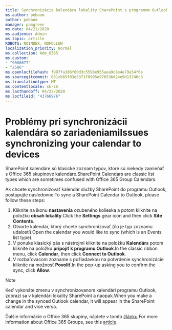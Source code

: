 ```yaml
---
title: Synchronizácia kalendára lokality SharePoint s programom Outlook
ms.author: pebaum
author: pebaum
manager: pamgreen
ms.date: 04/21/2020
ms.audience: Admin
ms.topic: article
ROBOTS: NOINDEX, NOFOLLOW
localization_priority: Normal
ms.collection: Adm_O365
ms.custom:
- "9000677"
- "2586"
ms.openlocfilehash: f997fa106f00d3c5598e955aea9c8e4e79a54f6e
ms.sourcegitcommit: 631cbb5f03e5371f0995e976536d24e9d13746c3
ms.translationtype: MT
ms.contentlocale: sk-SK
ms.lasthandoff: 04/22/2020
ms.locfileid: "43766976"
---
```

# <a name="issues-synchronizing-your-calendar-to-devices"></a><span data-ttu-id="f19f7-102">Problémy pri synchronizácii kalendára so zariadeniami</span><span class="sxs-lookup"><span data-stu-id="f19f7-102">Issues synchronizing your calendar to devices</span></span>

<span data-ttu-id="f19f7-103">SharePoint kalendáre sú klasické zoznam typov, ktoré sú niekedy zamieňať s Office 365 skupinové kalendáre.</span><span class="sxs-lookup"><span data-stu-id="f19f7-103">SharePoint Calendars are classic list types which are sometimes confused with Office 365 Group Calendars.</span></span>

<span data-ttu-id="f19f7-104">Ak chcete synchronizovať kalendár služby SharePoint do programu Outlook, postupujte nasledovne:</span><span class="sxs-lookup"><span data-stu-id="f19f7-104">To sync a SharePoint Calendar to Outlook, please follow these steps:</span></span>

1. <span data-ttu-id="f19f7-105">Kliknite na ikonu **nastavenia** ozubeného kolieska a potom kliknite na položku **obsah lokality**.</span><span class="sxs-lookup"><span data-stu-id="f19f7-105">Click the **Settings** gear icon and then click **Site Contents**.</span></span>
2. <span data-ttu-id="f19f7-106">Otvorte kalendár, ktorý chcete synchronizovať (čo je typ zoznamu udalostí).</span><span class="sxs-lookup"><span data-stu-id="f19f7-106">Open the calendar you would like to sync (which is an Events list type).</span></span>
3. <span data-ttu-id="f19f7-107">V ponuke klasický pás s nástrojmi kliknite na položku **Kalendár**a potom kliknite na položku **pripojiť k programu Outlook**.</span><span class="sxs-lookup"><span data-stu-id="f19f7-107">In the classic ribbon menu, click **Calendar**, then click **Connect to Outlook**.</span></span>
4. <span data-ttu-id="f19f7-108">V rozbaľovacom zozname s požiadavkou na potvrdenie synchronizácie kliknite na možnosť **Povoliť**.</span><span class="sxs-lookup"><span data-stu-id="f19f7-108">In the pop-up asking you to confirm the sync, click **Allow**.</span></span>

>[!Note]
> <span data-ttu-id="f19f7-109">Keď vykonáte zmenu v synchronizovanom kalendári programu Outlook, zobrazí sa v kalendári lokality SharePoint a naopak.</span><span class="sxs-lookup"><span data-stu-id="f19f7-109">When you make a change in the synced Outlook calendar, it will appear in the SharePoint calendar and vice versa.</span></span>

<span data-ttu-id="f19f7-110">Ďalšie informácie o Office 365 skupiny, nájdete v tomto [článku](https://support.office.com/article/Learn-about-Office-365-groups-b565caa1-5c40-40ef-9915-60fdb2d97fa2).</span><span class="sxs-lookup"><span data-stu-id="f19f7-110">For more information about Office 365 Groups, see this [article](https://support.office.com/article/Learn-about-Office-365-groups-b565caa1-5c40-40ef-9915-60fdb2d97fa2).</span></span>
